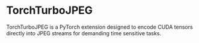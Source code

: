 # TorchTurboJPEG
TorchTurboJPEG is a PyTorch extension designed to encode CUDA tensors directly into JPEG streams for demanding time sensitive tasks.

